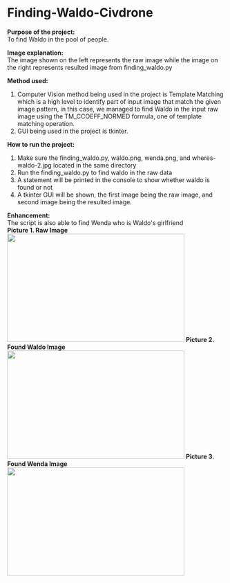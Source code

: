 # Finding-Waldo-Civdrone



<strong>Purpose of the project:</strong><br/>
To find Waldo in the pool of people.

<strong>Image explanation:</strong><br/>
The image shown on the left represents the raw image while the image on the right represents resulted image from finding_waldo.py

<strong>Method used:</strong><br/>
1. Computer Vision method being used in the project is Template Matching which is a high level to identify part of input image that match the given image pattern, in this case, we managed to find Waldo in the input raw image using the TM_CCOEFF_NORMED formula, one of template matching operation.
2. GUI being used in the project is tkinter.

<strong>How to run the project:</strong>
1. Make sure the finding_waldo.py, waldo.png, wenda.png, and wheres-waldo-2.jpg located in the same directory
2. Run the finding_waldo.py to find waldo in the raw data
3. A statement will be printed in the console to show whether waldo is found or not
4. A tkinter GUI will be shown, the first image being the raw image, and second image being the resulted image.

<strong>Enhancement:</strong><br/>
The script is also able to find Wenda who is Waldo's girlfriend
<br/>
<strong>Picture 1. Raw Image</strong><br/>
<img src="https://github.com/Kevintirta/Finding-Waldo-Civdrone/blob/master/raw_image.png" width="410" height="250">
<strong>Picture 2. Found Waldo Image</strong><br/>
<img src="https://github.com/Kevintirta/Finding-Waldo-Civdrone/blob/master/found_waldo_image.png" width="410" height="250">
<strong>Picture 3. Found Wenda Image</strong><br/>
<img src="https://github.com/Kevintirta/Finding-Waldo-Civdrone/blob/master/found_wenda_image.png" width="410" height="250">

